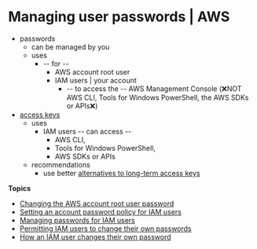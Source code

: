 # Managing user passwords | AWS<a name="id_credentials_passwords"></a>

* passwords
  * can be managed by you
  * uses 
    * -- for --
      * AWS account root user
      * IAM users | your account
        * -- to access the -- AWS Management Console (❌NOT AWS CLI, Tools for Windows PowerShell, the AWS SDKs or APIs❌) 
* [access keys](id_credentials_access-keys.md)
  * uses
    * IAM users -- can access -- 
      * AWS CLI,
      * Tools for Windows PowerShell,
      * AWS SDKs or APIs
  * recommendations
    * use better [alternatives to long-term access keys](https://docs.aws.amazon.com/general/latest/gr/aws-sec-cred-types.html#alternatives-to-long-term-access-keys) 

**Topics**
+ [Changing the AWS account root user password](id_credentials_passwords_change-root.md)
+ [Setting an account password policy for IAM users](id_credentials_passwords_account-policy.md)
+ [Managing passwords for IAM users](id_credentials_passwords_admin-change-user.md)
+ [Permitting IAM users to change their own passwords](id_credentials_passwords_enable-user-change.md)
+ [How an IAM user changes their own password](id_credentials_passwords_user-change-own.md)